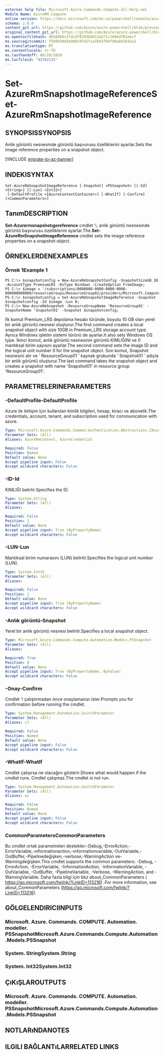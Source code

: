 ```yaml
---
external help file: Microsoft.Azure.Commands.Compute.dll-Help.xml
Module Name: AzureRM.Compute
online version: https://docs.microsoft.com/en-us/powershell/module/azurerm.compute/set-azurermsnapshotimagereference
schema: 2.0.0
content_git_url: https://github.com/Azure/azure-powershell/blob/preview/src/ResourceManager/Compute/Commands.Compute/help/Set-AzureRmSnapshotImageReference.md
original_content_git_url: https://github.com/Azure/azure-powershell/blob/preview/src/ResourceManager/Compute/Commands.Compute/help/Set-AzureRmSnapshotImageReference.md
ms.openlocfilehash: d650d60c1fdcdf8293bb612a471c1604df01eecf
ms.sourcegitcommit: f599b50d5e980197d1fca769378df90a842b42a1
ms.translationtype: MT
ms.contentlocale: tr-TR
ms.lasthandoff: 08/20/2020
ms.locfileid: "93762115"
---
```

# <span data-ttu-id="7dc4c-101">Set-AzureRmSnapshotImageReference</span><span class="sxs-lookup"><span data-stu-id="7dc4c-101">Set-AzureRmSnapshotImageReference</span></span>

## <span data-ttu-id="7dc4c-102">SYNOPSIS</span><span class="sxs-lookup"><span data-stu-id="7dc4c-102">SYNOPSIS</span></span>
<span data-ttu-id="7dc4c-103">Anlık görüntü nesnesinde görüntü başvurusu özelliklerini ayarlar.</span><span class="sxs-lookup"><span data-stu-id="7dc4c-103">Sets the image reference properties on a snapshot object.</span></span>

[!INCLUDE [migrate-to-az-banner](../../includes/migrate-to-az-banner.md)]

## <span data-ttu-id="7dc4c-104">INDEKI</span><span class="sxs-lookup"><span data-stu-id="7dc4c-104">SYNTAX</span></span>

```
Set-AzureRmSnapshotImageReference [-Snapshot] <PSSnapshot> [[-Id] <String>] [[-Lun] <Int32>]
 [-DefaultProfile <IAzureContextContainer>] [-WhatIf] [-Confirm] [<CommonParameters>]
```

## <span data-ttu-id="7dc4c-105">Tanım</span><span class="sxs-lookup"><span data-stu-id="7dc4c-105">DESCRIPTION</span></span>
<span data-ttu-id="7dc4c-106">**Set-Azurermsnapshotıgereference** cmdlet 'i, anlık görüntü nesnesinde görüntü başvurusu özelliklerini ayarlar.</span><span class="sxs-lookup"><span data-stu-id="7dc4c-106">The **Set-AzureRmSnapshotImageReference** cmdlet sets the image reference properties on a snapshot object.</span></span>

## <span data-ttu-id="7dc4c-107">ÖRNEKLERDEN</span><span class="sxs-lookup"><span data-stu-id="7dc4c-107">EXAMPLES</span></span>

### <span data-ttu-id="7dc4c-108">Örnek 1</span><span class="sxs-lookup"><span data-stu-id="7dc4c-108">Example 1</span></span>
```
PS C:\> $snapshotconfig = New-AzureRmSnapshotConfig -SnapshotSizeGB 10 -AccountType PremiumLRS -OsType Windows -CreateOption FromImage;
PS C:\> $image = '/subscriptions/0000000-0000-0000-0000-000000000000/resourceGroups/ResourceGroup01/providers/Microsoft.Compute/images/TestImage123';        
PS C:\> $snapshotconfig = Set-AzureRmSnapshotImageReference -Snapshot $snapshotconfig -Id $image -Lun 0;
PS C:\> New-AzureRmSnapshot -ResourceGroupName 'ResourceGroup01' -SnapshotName 'Snapshot01' -Snapshot $snapshotconfig;
```

<span data-ttu-id="7dc4c-109">İlk komut Premium_LRS depolama hesabı türünde, boyutu 10 GB olan yerel bir anlık görüntü nesnesi oluşturur.</span><span class="sxs-lookup"><span data-stu-id="7dc4c-109">The first command creates a local snapshot object with size 10GB in Premium_LRS storage account type.</span></span>  <span data-ttu-id="7dc4c-110">Ayrıca Windows işletim sistemi türünü de ayarlar.</span><span class="sxs-lookup"><span data-stu-id="7dc4c-110">It also sets Windows OS type.</span></span>
<span data-ttu-id="7dc4c-111">İkinci komut, anlık görüntü nesnesinin görüntü KIMLIĞINI ve 0 mantıksal birim sayısını ayarlar.</span><span class="sxs-lookup"><span data-stu-id="7dc4c-111">The second command sets the image ID and the logical unit number 0 for the snapshot object.</span></span>
<span data-ttu-id="7dc4c-112">Son komut, Snapshot nesnesini alır ve ' ResourceGroup01 ' kaynak grubunda ' Snapshot01 ' adıyla bir anlık görüntü oluşturur.</span><span class="sxs-lookup"><span data-stu-id="7dc4c-112">The last command takes the snapshot object and creates a snapshot with name 'Snapshot01' in resource group 'ResourceGroup01'.</span></span>

## <span data-ttu-id="7dc4c-113">PARAMETRELERINE</span><span class="sxs-lookup"><span data-stu-id="7dc4c-113">PARAMETERS</span></span>

### <span data-ttu-id="7dc4c-114">-DefaultProfile</span><span class="sxs-lookup"><span data-stu-id="7dc4c-114">-DefaultProfile</span></span>
<span data-ttu-id="7dc4c-115">Azure ile iletişim için kullanılan kimlik bilgileri, hesap, kiracı ve abonelik.</span><span class="sxs-lookup"><span data-stu-id="7dc4c-115">The credentials, account, tenant, and subscription used for communication with azure.</span></span>

```yaml
Type: Microsoft.Azure.Commands.Common.Authentication.Abstractions.IAzureContextContainer
Parameter Sets: (All)
Aliases: AzureRmContext, AzureCredential

Required: False
Position: Named
Default value: None
Accept pipeline input: False
Accept wildcard characters: False
```

### <span data-ttu-id="7dc4c-116">-ID</span><span class="sxs-lookup"><span data-stu-id="7dc4c-116">-Id</span></span>
<span data-ttu-id="7dc4c-117">KIMLIĞI belirtir.</span><span class="sxs-lookup"><span data-stu-id="7dc4c-117">Specifies the ID.</span></span>

```yaml
Type: System.String
Parameter Sets: (All)
Aliases:

Required: False
Position: 1
Default value: None
Accept pipeline input: True (ByPropertyName)
Accept wildcard characters: False
```

### <span data-ttu-id="7dc4c-118">-LUN</span><span class="sxs-lookup"><span data-stu-id="7dc4c-118">-Lun</span></span>
<span data-ttu-id="7dc4c-119">Mantıksal birim numarasını (LUN) belirtir.</span><span class="sxs-lookup"><span data-stu-id="7dc4c-119">Specifies the logical unit number (LUN).</span></span>

```yaml
Type: System.Int32
Parameter Sets: (All)
Aliases:

Required: False
Position: 2
Default value: None
Accept pipeline input: True (ByPropertyName)
Accept wildcard characters: False
```

### <span data-ttu-id="7dc4c-120">-Anlık görüntü</span><span class="sxs-lookup"><span data-stu-id="7dc4c-120">-Snapshot</span></span>
<span data-ttu-id="7dc4c-121">Yerel bir anlık görüntü nesnesi belirtir.</span><span class="sxs-lookup"><span data-stu-id="7dc4c-121">Specifies a local snapshot object.</span></span>

```yaml
Type: Microsoft.Azure.Commands.Compute.Automation.Models.PSSnapshot
Parameter Sets: (All)
Aliases:

Required: True
Position: 0
Default value: None
Accept pipeline input: True (ByPropertyName, ByValue)
Accept wildcard characters: False
```

### <span data-ttu-id="7dc4c-122">-Onay</span><span class="sxs-lookup"><span data-stu-id="7dc4c-122">-Confirm</span></span>
<span data-ttu-id="7dc4c-123">Cmdlet 'i çalıştırmadan önce onaylamanızı ister.</span><span class="sxs-lookup"><span data-stu-id="7dc4c-123">Prompts you for confirmation before running the cmdlet.</span></span>

```yaml
Type: System.Management.Automation.SwitchParameter
Parameter Sets: (All)
Aliases: cf

Required: False
Position: Named
Default value: None
Accept pipeline input: False
Accept wildcard characters: False
```

### <span data-ttu-id="7dc4c-124">-WhatIf</span><span class="sxs-lookup"><span data-stu-id="7dc4c-124">-WhatIf</span></span>
<span data-ttu-id="7dc4c-125">Cmdlet çalışırsa ne olacağını gösterir.</span><span class="sxs-lookup"><span data-stu-id="7dc4c-125">Shows what would happen if the cmdlet runs.</span></span> <span data-ttu-id="7dc4c-126">Cmdlet çalışmaz.</span><span class="sxs-lookup"><span data-stu-id="7dc4c-126">The cmdlet is not run.</span></span>

```yaml
Type: System.Management.Automation.SwitchParameter
Parameter Sets: (All)
Aliases: wi

Required: False
Position: Named
Default value: None
Accept pipeline input: False
Accept wildcard characters: False
```

### <span data-ttu-id="7dc4c-127">CommonParameters</span><span class="sxs-lookup"><span data-stu-id="7dc4c-127">CommonParameters</span></span>
<span data-ttu-id="7dc4c-128">Bu cmdlet ortak parametreleri destekler:-Debug,-ErrorAction,-ErrorVariable,-ınformationaction,-ınformationvariable,-OutVariable,-OutBuffer,-Pipelinedeğişken,-verbose,-WarningAction ve-Warningdeğişken.</span><span class="sxs-lookup"><span data-stu-id="7dc4c-128">This cmdlet supports the common parameters: -Debug, -ErrorAction, -ErrorVariable, -InformationAction, -InformationVariable, -OutVariable, -OutBuffer, -PipelineVariable, -Verbose, -WarningAction, and -WarningVariable.</span></span> <span data-ttu-id="7dc4c-129">Daha fazla bilgi için bkz about_CommonParameters ( https://go.microsoft.com/fwlink/?LinkID=113216) .</span><span class="sxs-lookup"><span data-stu-id="7dc4c-129">For more information, see about_CommonParameters (https://go.microsoft.com/fwlink/?LinkID=113216).</span></span>

## <span data-ttu-id="7dc4c-130">GÖLGELENDIRICI</span><span class="sxs-lookup"><span data-stu-id="7dc4c-130">INPUTS</span></span>

### <span data-ttu-id="7dc4c-131">Microsoft. Azure. Commands. COMPUTE. Automation. modeller. PSSnapshot</span><span class="sxs-lookup"><span data-stu-id="7dc4c-131">Microsoft.Azure.Commands.Compute.Automation.Models.PSSnapshot</span></span>

### <span data-ttu-id="7dc4c-132">System. String</span><span class="sxs-lookup"><span data-stu-id="7dc4c-132">System.String</span></span>

### <span data-ttu-id="7dc4c-133">System. Int32</span><span class="sxs-lookup"><span data-stu-id="7dc4c-133">System.Int32</span></span>

## <span data-ttu-id="7dc4c-134">ÇıKıŞLAR</span><span class="sxs-lookup"><span data-stu-id="7dc4c-134">OUTPUTS</span></span>

### <span data-ttu-id="7dc4c-135">Microsoft. Azure. Commands. COMPUTE. Automation. modeller. PSSnapshot</span><span class="sxs-lookup"><span data-stu-id="7dc4c-135">Microsoft.Azure.Commands.Compute.Automation.Models.PSSnapshot</span></span>

## <span data-ttu-id="7dc4c-136">NOTLARıNDA</span><span class="sxs-lookup"><span data-stu-id="7dc4c-136">NOTES</span></span>

## <span data-ttu-id="7dc4c-137">ILGILI BAĞLANTıLAR</span><span class="sxs-lookup"><span data-stu-id="7dc4c-137">RELATED LINKS</span></span>
